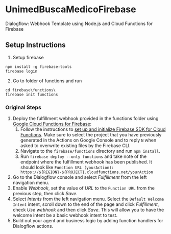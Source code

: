 # UnimedBuscaMedicoFirebase

Dialogflow: Webhook Template using Node.js and Cloud Functions for Firebase

## Setup Instructions

1. Setup firebase

```
npm install -g firebase-tools
firebase login
```

2. Go to folder of functions and run

```
cd firebase\functions\
firebase init functions
```

### Original Steps

1. Deploy the fulfillment webhook provided in the functions folder using [Google Cloud Functions for Firebase](https://firebase.google.com/docs/functions/):
   1. Follow the instructions to [set up and initialize Firebase SDK for Cloud Functions](https://firebase.google.com/docs/functions/get-started#set_up_and_initialize_functions_sdk). Make sure to select the project that you have previously generated in the Actions on Google Console and to reply `N` when asked to overwrite existing files by the Firebase CLI.
   2. Navigate to the <code>firebase/functions</code> directory and run <code>npm install</code>.
   3. Run `firebase deploy --only functions` and take note of the endpoint where the fulfillment webhook has been published. It should look like `Function URL (yourAction): https://${REGION}-${PROJECT}.cloudfunctions.net/yourAction`
2. Go to the Dialogflow console and select _Fulfillment_ from the left navigation menu.
3. Enable _Webhook_, set the value of _URL_ to the `Function URL` from the previous step, then click _Save_.
4. Select _Intents_ from the left navigation menu. Select the `Default Welcome Intent` intent, scroll down to the end of the page and click _Fulfillment_, check _Use webhook_ and then click _Save_. This will allow you to have the welcome intent be a basic webhook intent to test.
5. Build out your agent and business logic by adding function handlers for Dialogflow actions.
